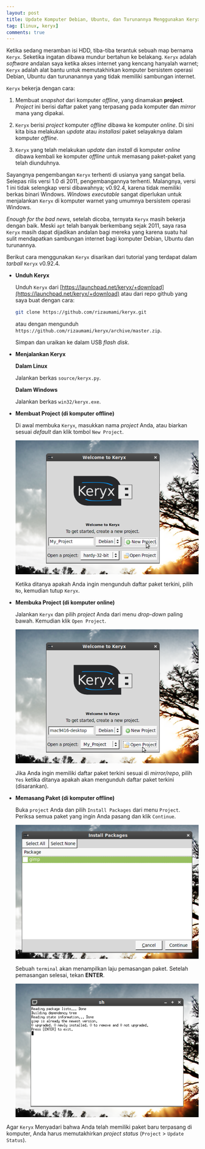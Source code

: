 ```yaml
---
layout: post
title: Update Komputer Debian, Ubuntu, dan Turunannya Menggunakan Keryx
tag: [linux, keryx]
comments: true
---
```


Ketika sedang meramban isi HDD, tiba-tiba terantuk sebuah map bernama `Keryx`. Seketika ingatan dibawa mundur bertahun ke belakang. `Keryx` adalah *software* andalan saya ketika akses internet yang kencang hanyalah warnet; `Keryx` adalah alat bantu untuk memutakhirkan komputer bersistem operasi Debian, Ubuntu dan turunanannya yang tidak memiliki sambungan internet.

`Keryx` bekerja dengan cara:

1. Membuat *snapshot* dari komputer *offline*, yang dinamakan **project**. *Project* ini berisi daftar paket yang terpasang pada komputer dan *mirror* mana yang dipakai.

2. `Keryx` berisi *project* komputer *offline* dibawa ke komputer *online*. Di sini kita bisa melakukan *update* atau *installasi* paket selayaknya dalam komputer *offline*. 

3. `Keryx` yang telah melakukan *update* dan *install* di komputer *online* dibawa kembali ke komputer *offline* untuk memasang paket-paket yang telah diunduhnya.

Sayangnya pengembangan `Keryx` terhenti di usianya yang sangat belia. Selepas rilis versi 1.0 di 2011, pengembangannya terhenti. Malangnya, versi 1 ini tidak selengkap versi dibawahnya; v0.92.4, karena tidak memiliki berkas binari Windows. *Windows executable* sangat diperlukan untuk menjalankan `Keryx` di komputer warnet yang umumnya bersistem operasi Windows.

*Enough for the bad news*, setelah dicoba, ternyata `Keryx` masih bekerja dengan baik. Meski `apt` telah banyak berkembang sejak 2011, saya rasa `Keryx` masih dapat dijadikan andalan bagi mereka yang karena suatu hal sulit mendapatkan sambungan internet bagi komputer Debian, Ubuntu dan turunannya.

Berikut cara menggunakan `Keryx` disarikan dari tutorial yang terdapat dalam *tarball* `Keryx` v0.92.4.

* **Unduh Keryx**

  Unduh `Keryx` dari [https://launchpad.net/keryx/+download](https://launchpad.net/keryx/+download) atau dari repo github yang saya buat dengan cara:

  ```sh
  git clone https://github.com/rizaumami/keryx.git
  ```

  atau dengan mengunduh `https://github.com/rizaumami/keryx/archive/master.zip`.

  Simpan dan uraikan ke dalam USB *flash disk*.

* **Menjalankan Keryx**

  **Dalam Linux**

  Jalankan berkas `source/keryx.py`.

  **Dalam Windows**

  Jalankan berkas `win32/keryx.exe`.

* **Membuat Project (di komputer offline)**

  Di awal membuka `Keryx`, masukkan nama *project* Anda, atau biarkan sesuai *default* dan klik tombol `New Project`.

  ![Membuat project](https://raw.githubusercontent.com/rizaumami/keryx/master/doc/Tutorial_Files/Create_Project.png)

  Ketika ditanya apakah Anda ingin mengunduh daftar paket terkini, pilih `No`, kemudian tutup `Keryx`.

* **Membuka Project (di komputer online)**

  Jalankan `Keryx` dan pilih *project* Anda dari menu *drop-down* paling bawah. Kemudian klik `Open Project`.

  ![Membuka project](https://raw.githubusercontent.com/rizaumami/keryx/master/doc/Tutorial_Files/Open_Project.png)

  Jika Anda ingin memiliki daftar paket terkini sesuai di *mirror/repo*, pilih `Yes` ketika ditanya apakah akan mengunduh daftar paket terkini (disarankan).

* **Memasang Paket (di komputer offline)**

  Buka `project` Anda dan pilih `Install Packages` dari menu `Project`. Periksa semua paket yang ingin Anda pasang dan klik `Continue`.

  ![Install Paket](https://raw.githubusercontent.com/rizaumami/keryx/master/doc/Tutorial_Files/Install_Packages.png)

  Sebuah `terminal` akan menampilkan laju pemasangan paket. Setelah pemasangan selesai, tekan **ENTER**.

  ![Install Paket](https://raw.githubusercontent.com/rizaumami/keryx/master/doc/Tutorial_Files/Installing_Packages.png)

Agar `Keryx` Menyadari bahwa Anda telah memiliki paket baru terpasang di komputer, Anda harus memutakhirkan *project status* (`Project` > `Update Status`).
